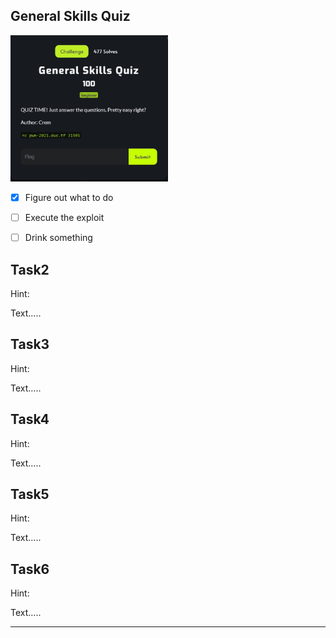 ## General Skills Quiz

 <img src="/DownUnderCTF%202021/General%20Skills%20Quiz.JPG" alt="General Skills Quiz" width="50%" height="50%">


- [x] Figure out what to do
- [ ] Execute the exploit
- [ ] Drink something


## Task2


Hint:

Text.....

## Task3


Hint:

Text.....

## Task4


Hint:

Text.....

## Task5


Hint:

Text.....

## Task6


Hint:

Text.....

---